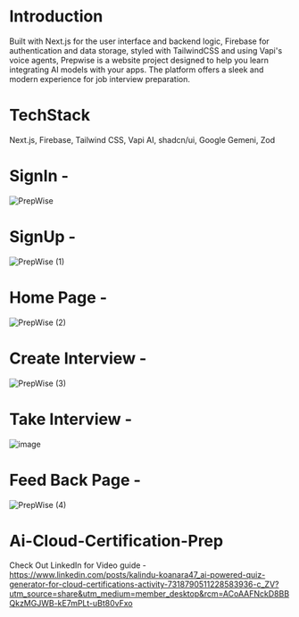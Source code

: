 
# Introduction 


Built with Next.js for the user interface and backend logic, Firebase for authentication and data storage, styled with TailwindCSS and using Vapi's voice agents, Prepwise is a website project designed to help you learn integrating AI models with your apps. The platform offers a sleek and modern experience for job interview preparation.

# TechStack

Next.js,
Firebase,
Tailwind CSS,
Vapi AI,
shadcn/ui,
Google Gemeni,
Zod



# SignIn - 

![PrepWise](https://github.com/user-attachments/assets/f1f1d232-145f-4251-a755-cd322e41d77f)






# SignUp - 



![PrepWise (1)](https://github.com/user-attachments/assets/78fa144b-5a97-4206-bfba-b486ce82dd1f)



# Home Page - 



![PrepWise (2)](https://github.com/user-attachments/assets/21029475-2a28-46aa-9724-36ff81a3b2b7)



# Create Interview - 

![PrepWise (3)](https://github.com/user-attachments/assets/dbf2d1b8-dd1d-4250-abb4-0d5239e20182)

# Take Interview -

![image](https://github.com/user-attachments/assets/c1f31fae-74c8-407b-b56c-79b1d4f0e1cd)


# Feed Back Page - 

![PrepWise (4)](https://github.com/user-attachments/assets/168c1d81-16b2-4536-9595-261fa2d59121)



# Ai-Cloud-Certification-Prep
 Check Out LinkedIn for Video guide - https://www.linkedin.com/posts/kalindu-koanara47_ai-powered-quiz-generator-for-cloud-certifications-activity-7318790511228583936-c_ZV?utm_source=share&utm_medium=member_desktop&rcm=ACoAAFNckD8BBQkzMGJWB-kE7mPLt-uBt80vFxo






